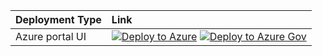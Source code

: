 | Deployment Type | Link |
|:--|:--|
| Azure portal UI |[![Deploy to Azure](https://aka.ms/deploytoazurebutton)](https://portal.azure.com/#blade/Microsoft_Azure_CreateUIDef/CustomDeploymentBlade/uri/https%3A%2F%2Fraw.githubusercontent.com%2Fshawntmeyer%2FSentinelSync%2Frefs%2Fheads%2FDeployment%2Fbicep%2Fshawn%2FfunctionApp.json/uiFormDefinitionUri/https%3A%2F%2Fraw.githubusercontent.com%2Fshawntmeyer%2FSentinelSync%2Frefs%2Fheads%2FDeployment%2Fbicep%2Fshawn%2FuiFormDefinition.json) [![Deploy to Azure Gov](https://aka.ms/deploytoazuregovbutton)](https://portal.azure.us/?feature.deployapiver=2022-12-01#blade/Microsoft_Azure_CreateUIDef/CustomDeploymentBlade/uri/https%3A%2F%2Fraw.githubusercontent.com%2Fshawntmeyer%2FSentinelSync%2Frefs%2Fheads%2FDeployment%2Fbicep%2Fshawn%2FfunctionApp.json/uiFormDefinitionUri/https%3A%2F%2Fraw.githubusercontent.com%2Fshawntmeyer%2FSentinelSync%2Frefs%2Fheads%2FDeployment%2Fbicep%2Fshawn%2FuiFormDefinition.json)